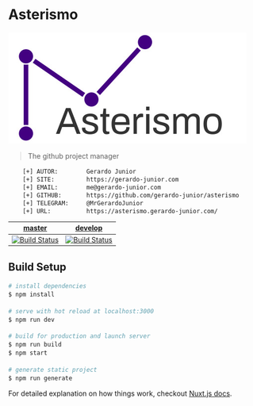 # Asterismo

[![Imagem](.github/assets/asterismo_logo.jpg)](https://asterismo.gerardo-junior.com/)

> The github project manager

```
    [+] AUTOR:        Gerardo Junior
    [+] SITE:         https://gerardo-junior.com
    [+] EMAIL:        me@gerardo-junior.com
    [+] GITHUB:       https://github.com/gerardo-junior/asterismo
    [+] TELEGRAM:     @MrGerardoJunior
    [+] URL:          https://asterismo.gerardo-junior.com/
```

| [master](https://asterismo.gerardo-junior.com/)  | [develop](https://develop--asterismo.netlify.com/)  |
| :------------: | :------------: |
| [![Build Status](https://travis-ci.org/gerardo-junior/asterismo.svg?branch=master)](https://travis-ci.org/gerardo-junior/asterismo)  | [![Build Status](https://travis-ci.org/gerardo-junior/asterismo.svg?branch=develop)](https://travis-ci.org/gerardo-junior/asterismo)  |


## Build Setup

``` bash
# install dependencies
$ npm install

# serve with hot reload at localhost:3000
$ npm run dev

# build for production and launch server
$ npm run build
$ npm start

# generate static project
$ npm run generate
```

For detailed explanation on how things work, checkout [Nuxt.js docs](https://nuxtjs.org).
